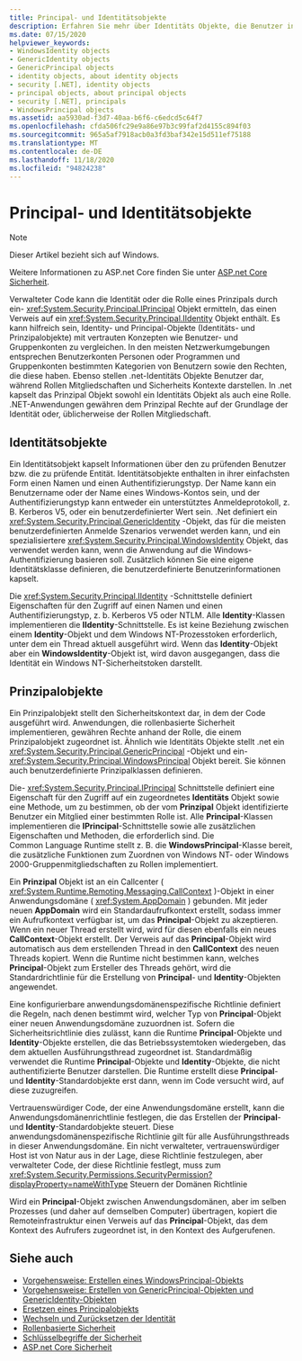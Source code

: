 ```yaml
---
title: Principal- und Identitätsobjekte
description: Erfahren Sie mehr über Identitäts Objekte, die Benutzer in .net darstellen. Lesen Sie auch Informationen zu Prinzipal Objekten, die sowohl ein Identitäts Objekt & eine Rolle Kapseln.
ms.date: 07/15/2020
helpviewer_keywords:
- WindowsIdentity objects
- GenericIdentity objects
- GenericPrincipal objects
- identity objects, about identity objects
- security [.NET], identity objects
- principal objects, about principal objects
- security [.NET], principals
- WindowsPrincipal objects
ms.assetid: aa5930ad-f3d7-40aa-b6f6-c6edcd5c64f7
ms.openlocfilehash: cfda506fc29e9a86e97b3c99faf2d4155c894f03
ms.sourcegitcommit: 965a5af7918acb0a3fd3baf342e15d511ef75188
ms.translationtype: MT
ms.contentlocale: de-DE
ms.lasthandoff: 11/18/2020
ms.locfileid: "94824238"
---
```

# <a name="principal-and-identity-objects"></a>Principal- und Identitätsobjekte

> [!NOTE]
> Dieser Artikel bezieht sich auf Windows.
>
> Weitere Informationen zu ASP.net Core finden Sie unter [ASP.net Core Sicherheit](/aspnet/core/security/).

Verwalteter Code kann die Identität oder die Rolle eines Prinzipals durch ein- <xref:System.Security.Principal.IPrincipal> Objekt ermitteln, das einen Verweis auf ein <xref:System.Security.Principal.IIdentity> Objekt enthält. Es kann hilfreich sein, Identity- und Principal-Objekte (Identitäts- und Prinzipalobjekte) mit vertrauten Konzepten wie Benutzer- und Gruppenkonten zu vergleichen. In den meisten Netzwerkumgebungen entsprechen Benutzerkonten Personen oder Programmen und Gruppenkonten bestimmten Kategorien von Benutzern sowie den Rechten, die diese haben. Ebenso stellen .net-Identitäts Objekte Benutzer dar, während Rollen Mitgliedschaften und Sicherheits Kontexte darstellen. In .net kapselt das Prinzipal Objekt sowohl ein Identitäts Objekt als auch eine Rolle. .NET-Anwendungen gewähren dem Prinzipal Rechte auf der Grundlage der Identität oder, üblicherweise der Rollen Mitgliedschaft.  
  
## <a name="identity-objects"></a>Identitätsobjekte

Ein Identitätsobjekt kapselt Informationen über den zu prüfenden Benutzer bzw. die zu prüfende Entität. Identitätsobjekte enthalten in ihrer einfachsten Form einen Namen und einen Authentifizierungstyp. Der Name kann ein Benutzername oder der Name eines Windows-Kontos sein, und der Authentifizierungstyp kann entweder ein unterstütztes Anmeldeprotokoll, z. B. Kerberos V5, oder ein benutzerdefinierter Wert sein. .Net definiert ein <xref:System.Security.Principal.GenericIdentity> -Objekt, das für die meisten benutzerdefinierten Anmelde Szenarios verwendet werden kann, und ein spezialisiertere <xref:System.Security.Principal.WindowsIdentity> Objekt, das verwendet werden kann, wenn die Anwendung auf die Windows-Authentifizierung basieren soll. Zusätzlich können Sie eine eigene Identitätsklasse definieren, die benutzerdefinierte Benutzerinformationen kapselt.  
  
Die <xref:System.Security.Principal.IIdentity> -Schnittstelle definiert Eigenschaften für den Zugriff auf einen Namen und einen Authentifizierungstyp, z. b. Kerberos V5 oder NTLM. Alle **Identity**-Klassen implementieren die **IIdentity**-Schnittstelle. Es ist keine Beziehung zwischen einem **Identity**-Objekt und dem Windows NT-Prozesstoken erforderlich, unter dem ein Thread aktuell ausgeführt wird. Wenn das **Identity**-Objekt aber ein **WindowsIdentity**-Objekt ist, wird davon ausgegangen, dass die Identität ein Windows NT-Sicherheitstoken darstellt.  
  
## <a name="principal-objects"></a>Prinzipalobjekte

Ein Prinzipalobjekt stellt den Sicherheitskontext dar, in dem der Code ausgeführt wird. Anwendungen, die rollenbasierte Sicherheit implementieren, gewähren Rechte anhand der Rolle, die einem Prinzipalobjekt zugeordnet ist. Ähnlich wie Identitäts Objekte stellt .net ein <xref:System.Security.Principal.GenericPrincipal> -Objekt und ein- <xref:System.Security.Principal.WindowsPrincipal> Objekt bereit. Sie können auch benutzerdefinierte Prinzipalklassen definieren.  
  
Die- <xref:System.Security.Principal.IPrincipal> Schnittstelle definiert eine Eigenschaft für den Zugriff auf ein zugeordnetes **Identitäts** Objekt sowie eine Methode, um zu bestimmen, ob der vom **Prinzipal** Objekt identifizierte Benutzer ein Mitglied einer bestimmten Rolle ist. Alle **Principal**-Klassen implementieren die **IPrincipal**-Schnittstelle sowie alle zusätzlichen Eigenschaften und Methoden, die erforderlich sind. Die Common Language Runtime stellt z. B. die **WindowsPrincipal**-Klasse bereit, die zusätzliche Funktionen zum Zuordnen von Windows NT- oder Windows 2000-Gruppenmitgliedschaften zu Rollen implementiert.  
  
Ein **Prinzipal** Objekt ist an ein Callcenter ( <xref:System.Runtime.Remoting.Messaging.CallContext> )-Objekt in einer Anwendungsdomäne ( <xref:System.AppDomain> ) gebunden. Mit jeder neuen **AppDomain** wird ein Standardaufrufkontext erstellt, sodass immer ein Aufrufkontext verfügbar ist, um das **Principal**-Objekt zu akzeptieren. Wenn ein neuer Thread erstellt wird, wird für diesen ebenfalls ein neues **CallContext**-Objekt erstellt. Der Verweis auf das **Principal**-Objekt wird automatisch aus dem erstellenden Thread in den **CallContext** des neuen Threads kopiert. Wenn die Runtime nicht bestimmen kann, welches **Principal**-Objekt zum Ersteller des Threads gehört, wird die Standardrichtlinie für die Erstellung von **Principal**- und **Identity**-Objekten angewendet.  
  
Eine konfigurierbare anwendungsdomänenspezifische Richtlinie definiert die Regeln, nach denen bestimmt wird, welcher Typ von **Principal**-Objekt einer neuen Anwendungsdomäne zuzuordnen ist. Sofern die Sicherheitsrichtlinie dies zulässt, kann die Runtime **Principal**-Objekte und **Identity**-Objekte erstellen, die das Betriebssystemtoken wiedergeben, das dem aktuellen Ausführungsthread zugeordnet ist. Standardmäßig verwendet die Runtime **Principal**-Objekte und **Identity**-Objekte, die nicht authentifizierte Benutzer darstellen. Die Runtime erstellt diese **Principal**- und **Identity**-Standardobjekte erst dann, wenn im Code versucht wird, auf diese zuzugreifen.  
  
Vertrauenswürdiger Code, der eine Anwendungsdomäne erstellt, kann die Anwendungsdomänenrichtlinie festlegen, die das Erstellen der **Principal**- und **Identity**-Standardobjekte steuert. Diese anwendungsdomänenspezifische Richtlinie gilt für alle Ausführungsthreads in dieser Anwendungsdomäne. Ein nicht verwalteter, vertrauenswürdiger Host ist von Natur aus in der Lage, diese Richtlinie festzulegen, aber verwalteter Code, der diese Richtlinie festlegt, muss zum <xref:System.Security.Permissions.SecurityPermission?displayProperty=nameWithType> Steuern der Domänen Richtlinie  
  
Wird ein **Principal**-Objekt zwischen Anwendungsdomänen, aber im selben Prozesses (und daher auf demselben Computer) übertragen, kopiert die Remoteinfrastruktur einen Verweis auf das **Principal**-Objekt, das dem Kontext des Aufrufers zugeordnet ist, in den Kontext des Aufgerufenen.  
  
## <a name="see-also"></a>Siehe auch

- [Vorgehensweise: Erstellen eines WindowsPrincipal-Objekts](how-to-create-a-windowsprincipal-object.md)
- [Vorgehensweise: Erstellen von GenericPrincipal-Objekten und GenericIdentity-Objekten](how-to-create-genericprincipal-and-genericidentity-objects.md)
- [Ersetzen eines Principalobjekts](replacing-a-principal-object.md)
- [Wechseln und Zurücksetzen der Identität](impersonating-and-reverting.md)
- [Rollenbasierte Sicherheit](role-based-security.md)
- [Schlüsselbegriffe der Sicherheit](key-security-concepts.md)
- [ASP.net Core Sicherheit](/aspnet/core/security/)
